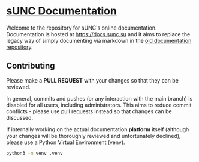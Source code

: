 # [sUNC Documentation](https://docs.sunc.su)

Welcome to the repository for sUNC's online documentation.
Documentation is hosted at <https://docs.sunc.su> and it aims to replace the legacy way of simply documenting via markdown in the [old documentation repository](https://github.com/sUNC-Utilities/Global-Functions-Documentation).

## Contributing

Please make a **PULL REQUEST** with your changes so that they can be reviewed.

In general, commits and pushes (or any interaction with the main branch) is disabled for all users, including administrators. This aims to reduce commit conflicts - please use pull requests instead so that changes can be discussed.

If internally working on the actual documentation **platform** itself (although your changes will be thoroughly reviewed and unfortunately declined), please use a Python Virtual Environment (venv).

```sh
python3 -m venv .venv
```
